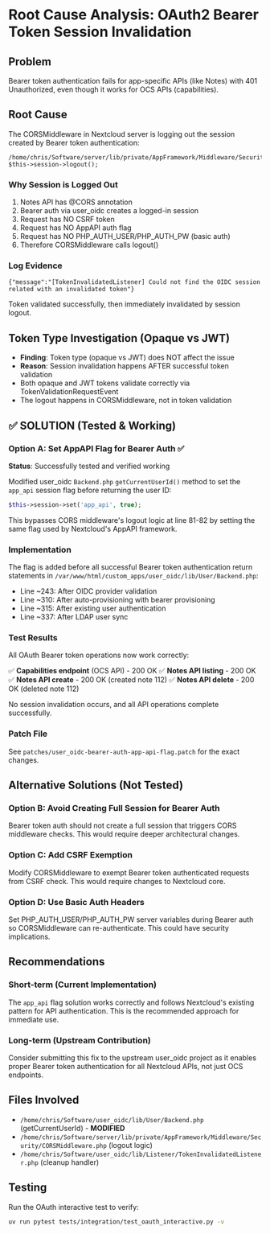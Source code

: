 # Root Cause Analysis: OAuth2 Bearer Token Session Invalidation

## Problem
Bearer token authentication fails for app-specific APIs (like Notes) with 401 Unauthorized, even though it works for OCS APIs (capabilities).

## Root Cause
The CORSMiddleware in Nextcloud server is logging out the session created by Bearer token authentication:

```
/home/chris/Software/server/lib/private/AppFramework/Middleware/Security/CORSMiddleware.php:84
$this->session->logout();
```

### Why Session is Logged Out
1. Notes API has @CORS annotation
2. Bearer auth via user_oidc creates a logged-in session
3. Request has NO CSRF token
4. Request has NO AppAPI auth flag
5. Request has NO PHP_AUTH_USER/PHP_AUTH_PW (basic auth)
6. Therefore CORSMiddleware calls logout()

### Log Evidence
```
{"message":"[TokenInvalidatedListener] Could not find the OIDC session related with an invalidated token"}
```

Token validated successfully, then immediately invalidated by session logout.

## Token Type Investigation (Opaque vs JWT)
- **Finding**: Token type (opaque vs JWT) does NOT affect the issue
- **Reason**: Session invalidation happens AFTER successful token validation
- Both opaque and JWT tokens validate correctly via TokenValidationRequestEvent
- The logout happens in CORSMiddleware, not in token validation

## ✅ SOLUTION (Tested & Working)

### Option A: Set AppAPI Flag for Bearer Auth ✅
**Status**: Successfully tested and verified working

Modified user_oidc `Backend.php` `getCurrentUserId()` method to set the `app_api` session flag before returning the user ID:

```php
$this->session->set('app_api', true);
```

This bypasses CORS middleware's logout logic at line 81-82 by setting the same flag used by Nextcloud's AppAPI framework.

### Implementation
The flag is added before all successful Bearer token authentication return statements in `/var/www/html/custom_apps/user_oidc/lib/User/Backend.php`:

- Line ~243: After OIDC provider validation
- Line ~310: After auto-provisioning with bearer provisioning
- Line ~315: After existing user authentication
- Line ~337: After LDAP user sync

### Test Results
All OAuth Bearer token operations now work correctly:

✅ **Capabilities endpoint** (OCS API) - 200 OK
✅ **Notes API listing** - 200 OK
✅ **Notes API create** - 200 OK (created note 112)
✅ **Notes API delete** - 200 OK (deleted note 112)

No session invalidation occurs, and all API operations complete successfully.

### Patch File
See `patches/user_oidc-bearer-auth-app-api-flag.patch` for the exact changes.

## Alternative Solutions (Not Tested)

### Option B: Avoid Creating Full Session for Bearer Auth
Bearer token auth should not create a full session that triggers CORS middleware checks. This would require deeper architectural changes.

### Option C: Add CSRF Exemption
Modify CORSMiddleware to exempt Bearer token authenticated requests from CSRF check. This would require changes to Nextcloud core.

### Option D: Use Basic Auth Headers
Set PHP_AUTH_USER/PHP_AUTH_PW server variables during Bearer auth so CORSMiddleware can re-authenticate. This could have security implications.

## Recommendations

### Short-term (Current Implementation)
The `app_api` flag solution works correctly and follows Nextcloud's existing pattern for API authentication. This is the recommended approach for immediate use.

### Long-term (Upstream Contribution)
Consider submitting this fix to the upstream user_oidc project as it enables proper Bearer token authentication for all Nextcloud APIs, not just OCS endpoints.

## Files Involved
- `/home/chris/Software/user_oidc/lib/User/Backend.php` (getCurrentUserId) - **MODIFIED**
- `/home/chris/Software/server/lib/private/AppFramework/Middleware/Security/CORSMiddleware.php` (logout logic)
- `/home/chris/Software/user_oidc/lib/Listener/TokenInvalidatedListener.php` (cleanup handler)

## Testing
Run the OAuth interactive test to verify:
```bash
uv run pytest tests/integration/test_oauth_interactive.py -v
```
